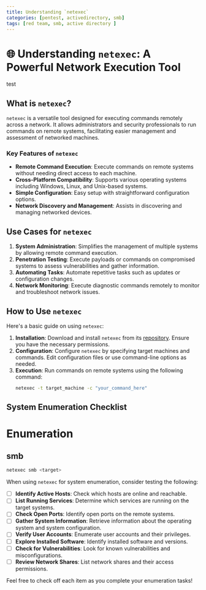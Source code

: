 ```yaml
---
title: Understanding `netexec`
categories: [pentest, activedirectory, smb]
tags: [red team, smb, active directory ]
---
```


# 🌐 Understanding `netexec`: A Powerful Network Execution Tool

test
## What is `netexec`?

`netexec` is a versatile tool designed for executing commands remotely across a network. It allows administrators and security professionals to run commands on remote systems, facilitating easier management and assessment of networked machines.

### Key Features of `netexec`

- **Remote Command Execution**: Execute commands on remote systems without needing direct access to each machine.
- **Cross-Platform Compatibility**: Supports various operating systems including Windows, Linux, and Unix-based systems.
- **Simple Configuration**: Easy setup with straightforward configuration options.
- **Network Discovery and Management**: Assists in discovering and managing networked devices.

## Use Cases for `netexec`

1. **System Administration**: Simplifies the management of multiple systems by allowing remote command execution.
2. **Penetration Testing**: Execute payloads or commands on compromised systems to assess vulnerabilities and gather information.
3. **Automating Tasks**: Automate repetitive tasks such as updates or configuration changes.
4. **Network Monitoring**: Execute diagnostic commands remotely to monitor and troubleshoot network issues.

## How to Use `netexec`

Here's a basic guide on using `netexec`:

1. **Installation**: Download and install `netexec` from its [repository](https://github.com/example/netexec). Ensure you have the necessary permissions.
2. **Configuration**: Configure `netexec` by specifying target machines and commands. Edit configuration files or use command-line options as needed.
3. **Execution**: Run commands on remote systems using the following command:
   ```bash
   netexec -t target_machine -c "your_command_here"
## System Enumeration Checklist

# Enumeration 

## smb 

```bash
netexec smb <target>  

```

When using `netexec` for system enumeration, consider testing the following:

- [ ] **Identify Active Hosts**: Check which hosts are online and reachable.
- [ ] **List Running Services**: Determine which services are running on the target systems.
- [ ] **Check Open Ports**: Identify open ports on the remote systems.
- [ ] **Gather System Information**: Retrieve information about the operating system and system configuration.
- [ ] **Verify User Accounts**: Enumerate user accounts and their privileges.
- [ ] **Explore Installed Software**: Identify installed software and versions.
- [ ] **Check for Vulnerabilities**: Look for known vulnerabilities and misconfigurations.
- [ ] **Review Network Shares**: List network shares and their access permissions.

Feel free to check off each item as you complete your enumeration tasks!
